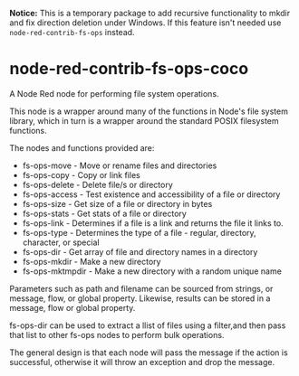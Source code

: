 **Notice:** This is a temporary package to add recursive functionality to mkdir and fix direction deletion under Windows. If this feature isn't needed use ``node-red-contrib-fs-ops`` instead.

# node-red-contrib-fs-ops-coco
A Node Red node for performing file system operations.

This node is a wrapper around many of the functions in Node's file system library, which in turn is a wrapper around the standard POSIX filesystem functions.

The nodes and functions provided are:

  * fs-ops-move - Move or rename files and directories
  * fs-ops-copy - Copy or link files
  * fs-ops-delete - Delete file/s or directory
  * fs-ops-access - Test existence and accessibility of a file or directory
  * fs-ops-size - Get size of a file or directory in bytes
  * fs-ops-stats - Get stats of a file or directory
  * fs-ops-link - Determines if a file is a link and returns the file it links to.
  * fs-ops-type - Determines the type of a file - regular, directory, character, or special
  * fs-ops-dir - Get array of file and directory names in a directory
  * fs-ops-mkdir - Make a new directory
  * fs-ops-mktmpdir - Make a new directory with a random unique name


Parameters such as path and filename can be sourced from strings, or message, flow, or global property.  Likewise, results can be stored in a message, flow or global property.

fs-ops-dir can be used to extract a llist of files using a filter,and then pass that list to other fs-ops nodes to perform 
bulk operations.

The general design is that each node will pass the message if the action is successful, otherwise it will throw an exception and drop the message.
